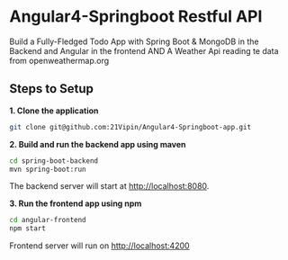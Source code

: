 # Angular4-Springboot Restful API

Build a Fully-Fledged Todo App with Spring Boot & MongoDB in the Backend and Angular in the frontend
AND 
A Weather Api reading te data from openweathermap.org 

## Steps to Setup

**1. Clone the application**

```bash
git clone git@github.com:21Vipin/Angular4-Springboot-app.git
```

**2. Build and run the backend app using maven**

```bash
cd spring-boot-backend
mvn spring-boot:run
```

The backend server will start at <http://localhost:8080>.

**3. Run the frontend app using npm**

```bash
cd angular-frontend
npm start
```

Frontend server will run on <http://localhost:4200>
